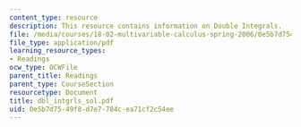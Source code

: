 ```yaml
---
content_type: resource
description: This resource contains information on Double Integrals.
file: /media/courses/18-02-multivariable-calculus-spring-2006/0e5b7d7549f8d7e7784cea71cf2c54ee_dbl_intgrls_sol.pdf
file_type: application/pdf
learning_resource_types:
- Readings
ocw_type: OCWFile
parent_title: Readings
parent_type: CourseSection
resourcetype: Document
title: dbl_intgrls_sol.pdf
uid: 0e5b7d75-49f8-d7e7-784c-ea71cf2c54ee
---
```


